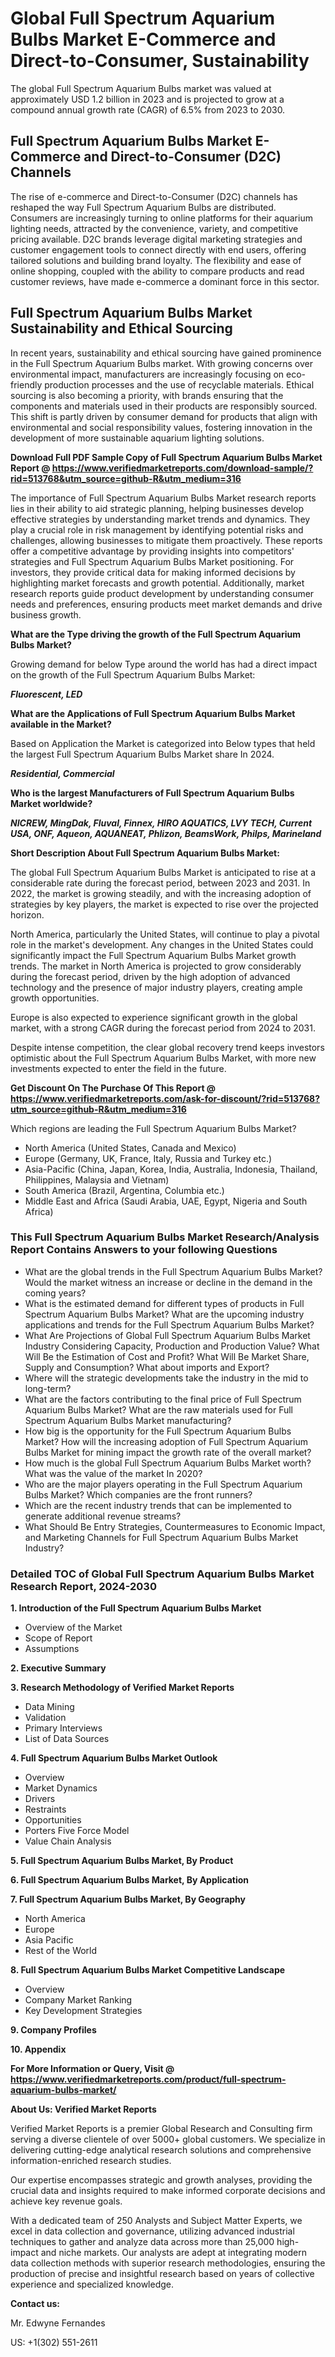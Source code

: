 <h1>Global Full Spectrum Aquarium Bulbs Market E-Commerce and Direct-to-Consumer, Sustainability</h1><p class=""><p>The global Full Spectrum Aquarium Bulbs market was valued at approximately USD 1.2 billion in 2023 and is projected to grow at a compound annual growth rate (CAGR) of 6.5% from 2023 to 2030.</p> <h2>Full Spectrum Aquarium Bulbs Market E-Commerce and Direct-to-Consumer (D2C) Channels</h2> <p>The rise of e-commerce and Direct-to-Consumer (D2C) channels has reshaped the way Full Spectrum Aquarium Bulbs are distributed. Consumers are increasingly turning to online platforms for their aquarium lighting needs, attracted by the convenience, variety, and competitive pricing available. D2C brands leverage digital marketing strategies and customer engagement tools to connect directly with end users, offering tailored solutions and building brand loyalty. The flexibility and ease of online shopping, coupled with the ability to compare products and read customer reviews, have made e-commerce a dominant force in this sector.</p> <h2>Full Spectrum Aquarium Bulbs Market Sustainability and Ethical Sourcing</h2> <p>In recent years, sustainability and ethical sourcing have gained prominence in the Full Spectrum Aquarium Bulbs market. With growing concerns over environmental impact, manufacturers are increasingly focusing on eco-friendly production processes and the use of recyclable materials. Ethical sourcing is also becoming a priority, with brands ensuring that the components and materials used in their products are responsibly sourced. This shift is partly driven by consumer demand for products that align with environmental and social responsibility values, fostering innovation in the development of more sustainable aquarium lighting solutions.</p> </p><p class=""><strong>Download Full PDF Sample Copy of Full Spectrum Aquarium Bulbs Market Report @ <a href="https://www.verifiedmarketreports.com/download-sample/?rid=513768&utm_source=github-R&utm_medium=316" target="_blank">https://www.verifiedmarketreports.com/download-sample/?rid=513768&utm_source=github-R&utm_medium=316</a></strong></p><p>The importance of&nbsp;Full Spectrum Aquarium Bulbs Market research reports lies in their ability to aid strategic planning, helping businesses develop effective strategies by understanding market trends and dynamics. They play a crucial role in risk management by identifying potential risks and challenges, allowing businesses to mitigate them proactively. These reports offer a competitive advantage by providing insights into competitors' strategies and Full Spectrum Aquarium Bulbs Market positioning. For investors, they provide critical data for making informed decisions by highlighting market forecasts and growth potential. Additionally, market research reports guide product development by understanding consumer needs and preferences, ensuring products meet market demands and drive business growth.</p><p><strong>What are the&nbsp;Type driving the growth of the Full Spectrum Aquarium Bulbs Market?</strong></p><p id="" class="">Growing demand for below Type around the world has had a direct impact on the growth of the Full Spectrum Aquarium Bulbs Market:</p><p class=""><em><strong>Fluorescent, LED</strong></em></p><p class=""><strong>What are the&nbsp;Applications&nbsp;of Full Spectrum Aquarium Bulbs Market available in the Market?</strong></p><p id="" class="">Based on Application the Market is categorized into Below types that held the largest Full Spectrum Aquarium Bulbs Market share In 2024.</p><p class=""><em><strong>Residential, Commercial</strong></em></p><p class=""><strong>Who is the largest Manufacturers of Full Spectrum Aquarium Bulbs Market worldwide?</strong></p><p><em><strong>NICREW, MingDak, Fluval, Finnex, HIRO AQUATICS, LVY TECH, Current USA, ONF, Aqueon, AQUANEAT, Phlizon, BeamsWork, Philps, Marineland</strong></em></p><p id="" class=""><strong>Short Description About Full Spectrum Aquarium Bulbs Market:</strong></p><p>The global Full Spectrum Aquarium Bulbs Market is anticipated to rise at a considerable rate during the forecast period, between 2023 and 2031. In 2022, the market is growing steadily, and with the increasing adoption of strategies by key players, the market is expected to rise over the projected horizon.</p><p>North America, particularly the United States, will continue to play a pivotal role in the market's development. Any changes in the United States could significantly impact the Full Spectrum Aquarium Bulbs Market growth trends. The market in North America is projected to grow considerably during the forecast period, driven by the high adoption of advanced technology and the presence of major industry players, creating ample growth opportunities.</p><p>Europe is also expected to experience significant growth in the global market, with a strong CAGR during the forecast period from 2024 to 2031.</p><p>Despite intense competition, the clear global recovery trend keeps investors optimistic about the Full Spectrum Aquarium Bulbs Market, with more new investments expected to enter the field in the future.</p><p id="" class=""><strong>Get Discount On The Purchase Of This Report @ <a href="https://www.verifiedmarketreports.com/ask-for-discount/?rid=513768?utm_source=github-R&utm_medium=316" target="_blank">https://www.verifiedmarketreports.com/ask-for-discount/?rid=513768?utm_source=github-R&utm_medium=316</a></strong></p><p class="">Which regions are leading the Full Spectrum Aquarium Bulbs Market?</p><ul><li>North America (United States, Canada and Mexico)</li><li>Europe (Germany, UK, France, Italy, Russia and Turkey etc.)</li><li>Asia-Pacific (China, Japan, Korea, India, Australia, Indonesia, Thailand, Philippines, Malaysia and Vietnam)</li><li>South America (Brazil, Argentina, Columbia etc.)</li><li>Middle East and Africa (Saudi Arabia, UAE, Egypt, Nigeria and South Africa)</li></ul><h3 id="" class="">This Full Spectrum Aquarium Bulbs Market Research/Analysis Report Contains Answers to your following Questions</h3><ul><li>What are the global trends in the Full Spectrum Aquarium Bulbs Market? Would the market witness an increase or decline in the demand in the coming years?</li><li>What is the estimated demand for different types of products in Full Spectrum Aquarium Bulbs Market? What are the upcoming industry applications and trends for the Full Spectrum Aquarium Bulbs Market?</li><li>What Are Projections of Global Full Spectrum Aquarium Bulbs Market Industry Considering Capacity, Production and Production Value? What Will Be the Estimation of Cost and Profit? What Will Be Market Share, Supply and Consumption? What about imports and Export?</li><li>Where will the strategic developments take the industry in the mid to long-term?</li><li>What are the factors contributing to the final price of Full Spectrum Aquarium Bulbs Market? What are the raw materials used for Full Spectrum Aquarium Bulbs Market manufacturing?</li><li>How big is the opportunity for the Full Spectrum Aquarium Bulbs Market? How will the increasing adoption of Full Spectrum Aquarium Bulbs Market for mining impact the growth rate of the overall market?</li><li>How much is the global Full Spectrum Aquarium Bulbs Market worth? What was the value of the market In 2020?</li><li>Who are the major players operating in the Full Spectrum Aquarium Bulbs Market? Which companies are the front runners?</li><li>Which are the recent industry trends that can be implemented to generate additional revenue streams?</li><li>What Should Be Entry Strategies, Countermeasures to Economic Impact, and Marketing Channels for Full Spectrum Aquarium Bulbs Market Industry?</li></ul><h3 id="" class="">Detailed TOC of Global Full Spectrum Aquarium Bulbs Market Research Report, 2024-2030</h3><p id="" class=""><strong>1. Introduction of the Full Spectrum Aquarium Bulbs Market</strong></p><ul><li>Overview of the Market</li><li>Scope of Report</li><li>Assumptions</li></ul><p id="" class=""><strong>2. Executive Summary</strong></p><p id="" class=""><strong>3. Research Methodology of Verified Market Reports</strong></p><ul><li>Data Mining</li><li>Validation</li><li>Primary Interviews</li><li>List of Data Sources</li></ul><p id="" class=""><strong>4. Full Spectrum Aquarium Bulbs Market Outlook</strong></p><ul><li>Overview</li><li>Market Dynamics</li><li>Drivers</li><li>Restraints</li><li>Opportunities</li><li>Porters Five Force Model</li><li>Value Chain Analysis</li></ul><p id="" class=""><strong>5. Full Spectrum Aquarium Bulbs Market, By Product</strong></p><p id="" class=""><strong>6. Full Spectrum Aquarium Bulbs Market, By Application</strong></p><p id="" class=""><strong>7. Full Spectrum Aquarium Bulbs Market, By Geography</strong></p><ul><li>North America</li><li>Europe</li><li>Asia Pacific</li><li>Rest of the World</li></ul><p id="" class=""><strong>8. Full Spectrum Aquarium Bulbs Market Competitive Landscape</strong></p><ul><li>Overview</li><li>Company Market Ranking</li><li>Key Development Strategies</li></ul><p id="" class=""><strong>9. Company Profiles</strong></p><p id="" class=""><strong>10. Appendix</strong></p><p id="" class=""><strong>For More Information or Query, Visit @ <a href="https://www.verifiedmarketreports.com/product/full-spectrum-aquarium-bulbs-market/" target="_blank">https://www.verifiedmarketreports.com/product/full-spectrum-aquarium-bulbs-market/</a></strong></p><p id="" class=""><strong>About Us: Verified Market Reports</strong></p><p id="" class="">Verified Market Reports is a premier Global Research and Consulting firm serving a diverse clientele of over 5000+ global customers. We specialize in delivering cutting-edge analytical research solutions and comprehensive information-enriched research studies.</p><p id="" class="">Our expertise encompasses strategic and growth analyses, providing the crucial data and insights required to make informed corporate decisions and achieve key revenue goals.</p><p id="" class="">With a dedicated team of 250 Analysts and Subject Matter Experts, we excel in data collection and governance, utilizing advanced industrial techniques to gather and analyze data across more than 25,000 high-impact and niche markets. Our analysts are adept at integrating modern data collection methods with superior research methodologies, ensuring the production of precise and insightful research based on years of collective experience and specialized knowledge.</p><p id="" class=""><strong>Contact us:</strong></p><p id="" class="">Mr. Edwyne Fernandes</p><p id="" class="">US: +1(302) 551-2611</p>